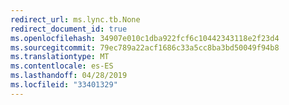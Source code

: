 ```yaml
---
redirect_url: ms.lync.tb.None
redirect_document_id: true
ms.openlocfilehash: 34907e010c1dba922fcf6c10442343118e2f23d4
ms.sourcegitcommit: 79ec789a22acf1686c33a5cc8ba3bd50049f94b8
ms.translationtype: MT
ms.contentlocale: es-ES
ms.lasthandoff: 04/28/2019
ms.locfileid: "33401329"
---
```

